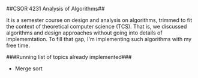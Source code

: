 ##CSOR 4231 Analysis of Algorithms##

It is a semester course on design and analysis on algorithms, trimmed to fit the context of theoretical computer science (TCS). 
That is, we discussed algorithms and design approaches without going into details of implememtation. To fill that gap, I'm implementing 
such algorithms with my free time.

###Running list of topics already implemented###
- Merge sort